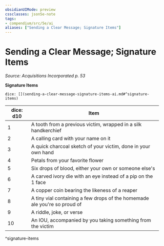 ```yaml
---
obsidianUIMode: preview
cssclasses: json5e-note
tags:
- compendium/src/5e/ai
aliases: ["Sending a Clear Message; Signature Items"]
---
```

# Sending a Clear Message; Signature Items
*Source: Acquisitions Incorporated p. 53* 

**Signature Items**

`dice: [](sending-a-clear-message-signature-items-ai.md#^signature-items)`

| dice: d10 | Item |
|-----------|------|
| 1 | A tooth from a previous victim, wrapped in a silk handkerchief |
| 2 | A calling card with your name on it |
| 3 | A quick charcoal sketch of your victim, done in your own hand |
| 4 | Petals from your favorite flower |
| 5 | Six drops of blood, either your own or someone else's |
| 6 | A carved ivory die with an eye instead of a pip on the 1 face |
| 7 | A copper coin bearing the likeness of a reaper |
| 8 | A tiny vial containing a few drops of the homemade ale you're so proud of |
| 9 | A riddle, joke, or verse |
| 10 | An IOU, accompanied by you taking something from the victim |
^signature-items